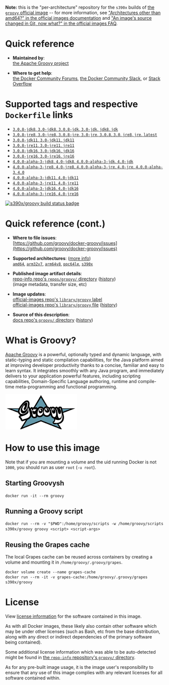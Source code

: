 <!--

********************************************************************************

WARNING:

    DO NOT EDIT "groovy/README.md"

    IT IS AUTO-GENERATED

    (from the other files in "groovy/" combined with a set of templates)

********************************************************************************

-->

**Note:** this is the "per-architecture" repository for the `s390x` builds of [the `groovy` official image](https://hub.docker.com/_/groovy) -- for more information, see ["Architectures other than amd64?" in the official images documentation](https://github.com/docker-library/official-images#architectures-other-than-amd64) and ["An image's source changed in Git, now what?" in the official images FAQ](https://github.com/docker-library/faq#an-images-source-changed-in-git-now-what).

# Quick reference

-	**Maintained by**:  
	[the Apache Groovy project](https://github.com/groovy/docker-groovy)

-	**Where to get help**:  
	[the Docker Community Forums](https://forums.docker.com/), [the Docker Community Slack](https://dockr.ly/slack), or [Stack Overflow](https://stackoverflow.com/search?tab=newest&q=docker)

# Supported tags and respective `Dockerfile` links

-	[`3.0.8-jdk8`, `3.0-jdk8`, `3.0.8-jdk`, `3.0-jdk`, `jdk8`, `jdk`](https://github.com/groovy/docker-groovy/blob/fc758151cb38024e32f2bf1d05d672eb589d5872/jdk8/Dockerfile)
-	[`3.0.8-jre8`, `3.0-jre8`, `3.0.8-jre`, `3.0-jre`, `3.0.8`, `3.0`, `jre8`, `jre`, `latest`](https://github.com/groovy/docker-groovy/blob/fc758151cb38024e32f2bf1d05d672eb589d5872/jre8/Dockerfile)
-	[`3.0.8-jdk11`, `3.0-jdk11`, `jdk11`](https://github.com/groovy/docker-groovy/blob/fc758151cb38024e32f2bf1d05d672eb589d5872/jdk11/Dockerfile)
-	[`3.0.8-jre11`, `3.0-jre11`, `jre11`](https://github.com/groovy/docker-groovy/blob/fc758151cb38024e32f2bf1d05d672eb589d5872/jre11/Dockerfile)
-	[`3.0.8-jdk16`, `3.0-jdk16`, `jdk16`](https://github.com/groovy/docker-groovy/blob/fc758151cb38024e32f2bf1d05d672eb589d5872/jdk16/Dockerfile)
-	[`3.0.8-jre16`, `3.0-jre16`, `jre16`](https://github.com/groovy/docker-groovy/blob/fc758151cb38024e32f2bf1d05d672eb589d5872/jre16/Dockerfile)
-	[`4.0.0-alpha-3-jdk8`, `4.0-jdk8`, `4.0.0-alpha-3-jdk`, `4.0-jdk`](https://github.com/groovy/docker-groovy/blob/ad50fefc1fc19511003471541a68eba490642bd8/jdk8/Dockerfile)
-	[`4.0.0-alpha-3-jre8`, `4.0-jre8`, `4.0.0-alpha-3-jre`, `4.0-jre`, `4.0.0-alpha-3`, `4.0`](https://github.com/groovy/docker-groovy/blob/ad50fefc1fc19511003471541a68eba490642bd8/jre8/Dockerfile)
-	[`4.0.0-alpha-3-jdk11`, `4.0-jdk11`](https://github.com/groovy/docker-groovy/blob/ad50fefc1fc19511003471541a68eba490642bd8/jdk11/Dockerfile)
-	[`4.0.0-alpha-3-jre11`, `4.0-jre11`](https://github.com/groovy/docker-groovy/blob/ad50fefc1fc19511003471541a68eba490642bd8/jre11/Dockerfile)
-	[`4.0.0-alpha-3-jdk16`, `4.0-jdk16`](https://github.com/groovy/docker-groovy/blob/ad50fefc1fc19511003471541a68eba490642bd8/jdk16/Dockerfile)
-	[`4.0.0-alpha-3-jre16`, `4.0-jre16`](https://github.com/groovy/docker-groovy/blob/ad50fefc1fc19511003471541a68eba490642bd8/jre16/Dockerfile)

[![s390x/groovy build status badge](https://img.shields.io/jenkins/s/https/doi-janky.infosiftr.net/job/multiarch/job/s390x/job/groovy.svg?label=s390x/groovy%20%20build%20job)](https://doi-janky.infosiftr.net/job/multiarch/job/s390x/job/groovy/)

# Quick reference (cont.)

-	**Where to file issues**:  
	[https://github.com/groovy/docker-groovy/issues](https://github.com/groovy/docker-groovy/issues)

-	**Supported architectures**: ([more info](https://github.com/docker-library/official-images#architectures-other-than-amd64))  
	[`amd64`](https://hub.docker.com/r/amd64/groovy/), [`arm32v7`](https://hub.docker.com/r/arm32v7/groovy/), [`arm64v8`](https://hub.docker.com/r/arm64v8/groovy/), [`ppc64le`](https://hub.docker.com/r/ppc64le/groovy/), [`s390x`](https://hub.docker.com/r/s390x/groovy/)

-	**Published image artifact details**:  
	[repo-info repo's `repos/groovy/` directory](https://github.com/docker-library/repo-info/blob/master/repos/groovy) ([history](https://github.com/docker-library/repo-info/commits/master/repos/groovy))  
	(image metadata, transfer size, etc)

-	**Image updates**:  
	[official-images repo's `library/groovy` label](https://github.com/docker-library/official-images/issues?q=label%3Alibrary%2Fgroovy)  
	[official-images repo's `library/groovy` file](https://github.com/docker-library/official-images/blob/master/library/groovy) ([history](https://github.com/docker-library/official-images/commits/master/library/groovy))

-	**Source of this description**:  
	[docs repo's `groovy/` directory](https://github.com/docker-library/docs/tree/master/groovy) ([history](https://github.com/docker-library/docs/commits/master/groovy))

# What is Groovy?

[Apache Groovy](http://groovy-lang.org/) is a powerful, optionally typed and dynamic language, with static-typing and static compilation capabilities, for the Java platform aimed at improving developer productivity thanks to a concise, familiar and easy to learn syntax. It integrates smoothly with any Java program, and immediately delivers to your application powerful features, including scripting capabilities, Domain-Specific Language authoring, runtime and compile-time meta-programming and functional programming.

![logo](https://raw.githubusercontent.com/docker-library/docs/bb5fc730ed18c45d86425f9fa4265d50cb795ec8/groovy/logo.png)

# How to use this image

Note that if you are mounting a volume and the uid running Docker is not `1000`, you should run as user `root` (`-u root`).

## Starting Groovysh

`docker run -it --rm groovy`

## Running a Groovy script

`docker run --rm -v "$PWD":/home/groovy/scripts -w /home/groovy/scripts s390x/groovy groovy <script> <script-args>`

## Reusing the Grapes cache

The local Grapes cache can be reused across containers by creating a volume and mounting it in `/home/groovy/.groovy/grapes`.

```console
docker volume create --name grapes-cache
docker run --rm -it -v grapes-cache:/home/groovy/.groovy/grapes s390x/groovy
```

# License

View [license information](http://www.apache.org/licenses/LICENSE-2.0.html) for the software contained in this image.

As with all Docker images, these likely also contain other software which may be under other licenses (such as Bash, etc from the base distribution, along with any direct or indirect dependencies of the primary software being contained).

Some additional license information which was able to be auto-detected might be found in [the `repo-info` repository's `groovy/` directory](https://github.com/docker-library/repo-info/tree/master/repos/groovy).

As for any pre-built image usage, it is the image user's responsibility to ensure that any use of this image complies with any relevant licenses for all software contained within.
